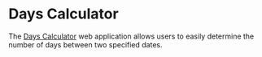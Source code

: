 # Days Calculator
The [Days Calculator](https://haithamaouati.github.io/DaysCalculator/) web application allows users to easily determine the number of days between two specified dates.
